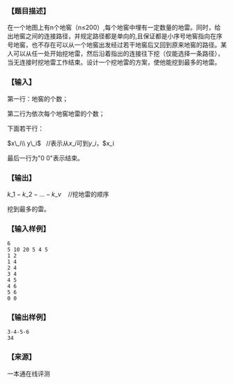 ### 【题目描述】

在一个地图上有n个地窖（n≤200）,每个地窖中埋有一定数量的地雷。同时，给出地窖之间的连接路径，并规定路径都是单向的,且保证都是小序号地窖指向在序号地窖，也不存在可以从一个地窖出发经过若干地窖后又回到原来地窖的路径。某人可以从任一处开始挖地雷，然后沿着指出的连接往下挖（仅能选择一条路径），当无连接时挖地雷工作结束。设计一个挖地雷的方案，使他能挖到最多的地雷。

### 【输入】

第一行：地窖的个数；

第二行为依次每个地窖地雷的个数；

下面若干行：

$x\_i\\ y\_i$   //表示从$x\_i$可到$y\_i$，$x\_i

最后一行为"0 0"表示结束。

### 【输出】

$k\_1-k\_2-…-k\_v$    //挖地雷的顺序

挖到最多的雷。

### 【输入样例】

```
6
5 10 20 5 4 5
1 2
1 4
2 4
3 4
4 5
4 6
5 6
0 0
```

### 【输出样例】

```
3-4-5-6
34

```


 ### 【来源】

 一本通在线评测 